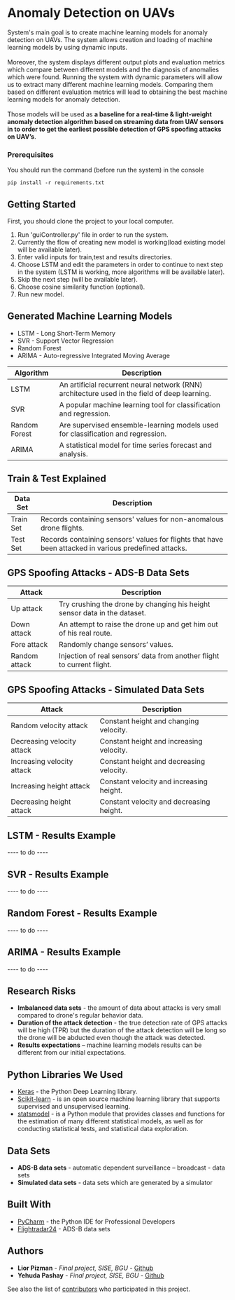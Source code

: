 # Anomaly Detection on UAVs 

System's main goal is to create machine learning models for anomaly detection on UAVs.
The system allows creation and loading of machine learning models by using dynamic inputs. <br/><br/>
Moreover, the system displays different output plots and evaluation metrics which compare between different models and the diagnosis of anomalies which were found.
Running the system with dynamic parameters will allow us to extract many different machine learning models.
Comparing them based on different evaluation metrics will lead to obtaining the best machine learning models for anomaly detection.<br/><br/>
Those models will be used as **a baseline for a real-time & light-weight anomaly detection algorithm based on streaming data from UAV sensors
in to order to get the earliest possible detection of GPS spoofing attacks on UAV’s**.  

### Prerequisites

You should run the command (before run the system) in the console

```
pip install -r requirements.txt
```


## Getting Started

First, you should clone the project to your local computer.
1. Run 'guiController.py' file in order to run the system.
2. Currently the flow of creating new model is working(load existing model will be available later).
3. Enter valid inputs for train,test and results directories.
4. Choose LSTM and edit the parameters in order to continue to next step in the system (LSTM is working, more algorithms will be available later).
5. Skip the next step (will be available later).
6. Choose cosine similarity function (optional).
7. Run new model.


## Generated Machine Learning Models 

* LSTM - Long Short-Term Memory
* SVR - Support Vector Regression
* Random Forest
* ARIMA - Auto-regressive Integrated Moving Average


| Algorithm | Description |
| -- | -- |
| LSTM | An artificial recurrent neural network (RNN) architecture used in the field of deep learning. |
| SVR | A popular machine learning tool for classification and regression. |
| Random Forest | Are supervised ensemble-learning models used for classification and regression. |
| ARIMA | A statistical model for time series forecast and analysis. |

## Train & Test Explained

| Data Set | Description |
| -- | -- |
| Train Set | Records containing sensors' values ​​for non-anomalous drone flights. |
| Test Set | Records containing sensors' values ​​for flights that have been attacked in various predefined attacks. |

## GPS Spoofing Attacks - ADS-B Data Sets

| Attack | Description |
| -- | -- |
| Up attack | Try crushing the drone by changing his height sensor data in the dataset. |
| Down attack | An attempt to raise the drone up and get him out of his real route. |
| Fore attack | Randomly change sensors’ values. |
| Random attack | Injection of real sensors’ data from another flight to current flight. |

## GPS Spoofing Attacks - Simulated Data Sets

| Attack | Description |
| -- | -- |
| Random velocity attack | Constant height and changing velocity. |
| Decreasing velocity attack | Constant height and increasing velocity. |
| Increasing velocity attack | Constant height and decreasing velocity. |
| Increasing height attack | Constant velocity and increasing height. |
| Decreasing height attack | Constant velocity and decreasing height. |

## LSTM - Results Example 

---- to do ----

## SVR - Results Example 

---- to do ----

## Random Forest - Results Example 

---- to do ----

## ARIMA - Results Example 

---- to do ----

## Research Risks

* **Imbalanced data sets** - the amount of data about attacks is very small compared to drone's regular behavior data.
* **Duration of the attack detection** - the true detection rate of GPS attacks will be high (TPR) but the duration of the attack detection will be long so the drone will be abducted even though the attack was detected.
* **Results expectations** – machine learning models results can be different from our initial expectations.


## Python Libraries We Used

* [Keras](https://keras.io/) - the Python Deep Learning library.
* [Scikit-learn](https://scikit-learn.org/) - is an open source machine learning library that supports supervised and unsupervised learning.
* [statsmodel](https://www.statsmodels.org/) -  is a Python module that provides classes and functions for the estimation of many different statistical models, as well as for conducting statistical tests, and statistical data exploration.

## Data Sets

* **ADS-B data sets** - automatic dependent surveillance – broadcast - data sets
* **Simulated data sets** - data sets which are generated by a simulator

## Built With

* [PyCharm](https://www.jetbrains.com/pycharm/) - the Python IDE for Professional Developers
* [Flightradar24](https://www.flightradar24.com/) - ADS-B data sets

## Authors

* **Lior Pizman** - *Final project, SISE, BGU* - [Github](https://github.com/liorpizman/)
* **Yehuda Pashay** - *Final project, SISE, BGU* - [Github](https://github.com/yehudapashay)

See also the list of [contributors](https://github.com/liorpizman/AnomalyDetection/contributors) who participated in this project.

